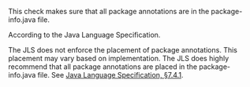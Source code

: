 This check makes sure that all package annotations are in the
package-info.java file.

According to the Java Language Specification.

The JLS does not enforce the placement of package annotations. This
placement may vary based on implementation. The JLS does highly
recommend that all package annotations are placed in the
package-info.java file. See [Java Language Specification,
§7.4.1](https://docs.oracle.com/javase/specs/jls/se11/html/jls-7.html#jls-7.4.1).